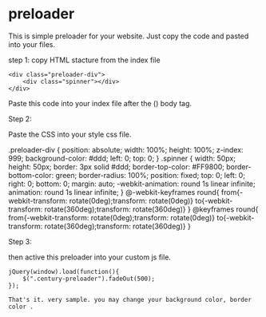 # preloader
This is simple preloader for your website. Just copy the code and pasted into your files.

step 1:
copy HTML stacture from the index file

    <div class="preloader-div">
        <div class="spinner"></div>
    </div>
    
   Paste this code into your index file after the (<body>) body tag.
   
   Step 2:
   
   Paste the CSS into your style css file.
   
   .preloader-div {
    position: absolute;
    width: 100%;
    height: 100%;
    z-index: 999;
    background-color: #ddd;
    left: 0;
    top: 0;
}
.spinner {
    width: 50px;
    height: 50px;
    border: 3px solid #ddd;
    border-top-color: #FF9800;
    border-bottom-color: green;
    border-radius: 100%;
    position: fixed;
    top: 0;
    left: 0;
    right: 0;
    bottom: 0;
    margin: auto;
    -webkit-animation: round 1s linear infinite;
            animation: round 1s linear infinite;
}
@-webkit-keyframes round{
	from{-webkit-transform: rotate(0deg);transform: rotate(0deg)}
    to{-webkit-transform: rotate(360deg);transform: rotate(360deg)}
}
@keyframes round{
	from{-webkit-transform: rotate(0deg);transform: rotate(0deg)}
    to{-webkit-transform: rotate(360deg);transform: rotate(360deg)}
}

Step 3:

then active this preloader into your custom js file.

    jQuery(window).load(function(){
        $(".century-preloader").fadeOut(500);
    });
    
    That's it. very sample. you may change your background color, border color .

